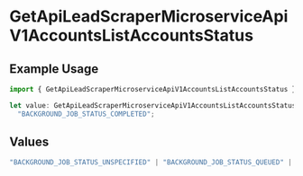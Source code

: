 # GetApiLeadScraperMicroserviceApiV1AccountsListAccountsStatus

## Example Usage

```typescript
import { GetApiLeadScraperMicroserviceApiV1AccountsListAccountsStatus } from "oppulence-backend-sdk/models/operations";

let value: GetApiLeadScraperMicroserviceApiV1AccountsListAccountsStatus =
  "BACKGROUND_JOB_STATUS_COMPLETED";
```

## Values

```typescript
"BACKGROUND_JOB_STATUS_UNSPECIFIED" | "BACKGROUND_JOB_STATUS_QUEUED" | "BACKGROUND_JOB_STATUS_IN_PROGRESS" | "BACKGROUND_JOB_STATUS_COMPLETED" | "BACKGROUND_JOB_STATUS_FAILED" | "BACKGROUND_JOB_STATUS_CANCELLED" | "BACKGROUND_JOB_STATUS_TIMED_OUT"
```
